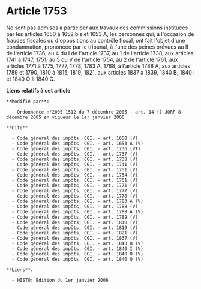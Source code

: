 # Article 1753

Ne sont pas admises à participer aux travaux des commissions instituées par les articles 1650 à 1652 bis et 1653 A, les
personnes qui, à l'occasion de fraudes fiscales ou d'oppositions au contrôle fiscal, ont fait l'objet d'une condamnation,
prononcée par le tribunal, à l'une des peines prévues au II de l'article 1736, au 4 du I de l'article 1737, au 1 de l'article
1738, aux articles 1741 à 1747, 1751, au 5 du V de l'article 1754, au 2 de l'article 1761, aux articles 1771 à 1775, 1777,
1778, 1783 A, 1788, à l'article 1788 A, aux articles 1789 et 1790, 1810 à 1815, 1819, 1821, aux articles 1837 à 1839, 1840 B,
1840 I et 1840 O à 1840 Q.

**Liens relatifs à cet article**

	**Modifié par**:

	  - Ordonnance n°2005-1512 du 7 décembre 2005 - art. 14 () JORF 8 décembre 2005 en vigueur le 1er janvier 2006

	**Cite**:

	  - Code général des impôts, CGI. - art. 1650 (V)
	  - Code général des impôts, CGI. - art. 1653 A (V)
	  - Code général des impôts, CGI. - art. 1736 (VT)
	  - Code général des impôts, CGI. - art. 1737 (V)
	  - Code général des impôts, CGI. - art. 1738 (V)
	  - Code général des impôts, CGI. - art. 1741 (V)
	  - Code général des impôts, CGI. - art. 1751 (V)
	  - Code général des impôts, CGI. - art. 1754 (V)
	  - Code général des impôts, CGI. - art. 1761 (V)
	  - Code général des impôts, CGI. - art. 1771 (V)
	  - Code général des impôts, CGI. - art. 1777 (V)
	  - Code général des impôts, CGI. - art. 1778 (V)
	  - Code général des impôts, CGI. - art. 1783 A (V)
	  - Code général des impôts, CGI. - art. 1788 (V)
	  - Code général des impôts, CGI. - art. 1788 A (V)
	  - Code général des impôts, CGI. - art. 1789 (V)
	  - Code général des impôts, CGI. - art. 1810 (V)
	  - Code général des impôts, CGI. - art. 1819 (V)
	  - Code général des impôts, CGI. - art. 1821 (V)
	  - Code général des impôts, CGI. - art. 1837 (V)
	  - Code général des impôts, CGI. - art. 1840 B (V)
	  - Code général des impôts, CGI. - art. 1840 I (V)
	  - Code général des impôts, CGI. - art. 1840 O (V)
	  - Code général des impôts, CGI. - art. 1840 Q (V)

	**Liens**:

	  - HISTO: Edition du 1er janvier 2006
